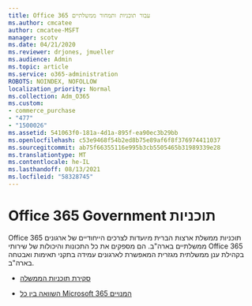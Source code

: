 ```yaml
---
title: Office 365 עבור תוכניות ותמחור ממשלתיים
ms.author: cmcatee
author: cmcatee-MSFT
manager: scotv
ms.date: 04/21/2020
ms.reviewer: drjones, jmueller
ms.audience: Admin
ms.topic: article
ms.service: o365-administration
ROBOTS: NOINDEX, NOFOLLOW
localization_priority: Normal
ms.collection: Adm_O365
ms.custom:
- commerce_purchase
- "477"
- "1500026"
ms.assetid: 541063f0-181a-4d1a-895f-ea90ec3b29bb
ms.openlocfilehash: c53e9468f54b2ed8b75e89af6f8f376974411037
ms.sourcegitcommit: ab75f66355116e995b3cb5505465b31989339e28
ms.translationtype: MT
ms.contentlocale: he-IL
ms.lasthandoff: 08/13/2021
ms.locfileid: "58328745"
---
```

# <a name="office-365-government-plans"></a>Office 365 Government תוכניות

Office 365 תוכניות ממשלת ארצות הברית מיועדות לצרכים הייחודיים של ארגונים ממשלתיים בארה"ב. הם מספקים את כל התכונות והיכולות של שירותי Office 365 בקהילת ענן ממשלתית מגזרית המאפשרת לארגונים עמידה בתקני תאימות ואבטחה בארה"ב.
  
- [סקירת תוכניות הממשלה](https://products.office.com/government/compare-office-365-government-plans)

- [השוואה בין כל Microsoft 365 המנויים](https://products.office.com/business/compare-more-office-365-for-business-plans)